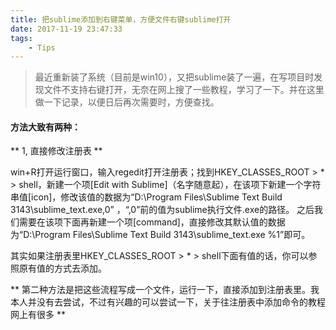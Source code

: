 ```yaml
---
title: 把sublime添加到右键菜单，方便文件右键sublime打开
date: 2017-11-19 23:47:33
tags:
	- Tips
---
```


> 最近重新装了系统（目前是win10），又把sublime装了一遍，在写项目时发现文件不支持右键打开，无奈在网上搜了一些教程，学习了一下。并在这里做一下记录，以便日后再次需要时，方便查找。

#### 方法大致有两种：

** 1, 直接修改注册表 **

win+R打开运行窗口，输入regedit打开注册表；找到HKEY_CLASSES_ROOT > * > shell，新建一个项[Edit with Sublime]（名字随意起），在该项下新建一个字符串值[icon]，修改该值的数据为“D:\Program Files\Sublime Text Build 3143\sublime_text.exe,0” ，“,0”前的值为sublime执行文件.exe的路径。
之后我们需要在该项下面再新建一个项[command]，直接修改其默认值的数据为“D:\Program Files\Sublime Text Build 3143\sublime_text.exe %1”即可。

其实如果注册表里HKEY_CLASSES_ROOT > * > shell下面有值的话，你可以参照原有值的方式去添加。

** 第二种方法是把这些流程写成一个文件，运行一下，直接添加到注册表里。我本人并没有去尝试，不过有兴趣的可以尝试一下，关于往注册表中添加命令的教程网上有很多 **